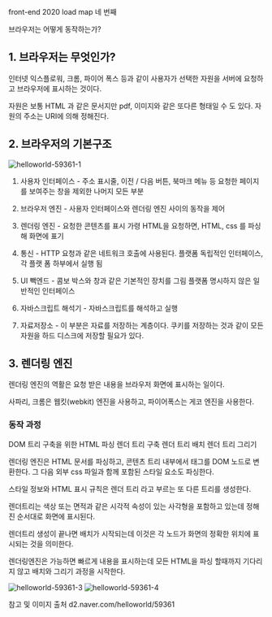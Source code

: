 
front-end 2020 load map 네 번째

브라우저는 어떻게 동작하는가?

## 1. 브라우저는 무엇인가?

인터넷 익스플로워, 크롬, 파이어 폭스 등과 같이 사용자가 선택한 자원을
서버에 요청하고 브라우저에 표시하는 것이다. 

자원은 보통 HTML 과 같은 문서지만 pdf, 이미지와 같은 또다른 형태일 수 도 있다.
자원의 주소는 URI에 의해 정해진다.

## 2. 브라우저의 기본구조 
![helloworld-59361-1](https://user-images.githubusercontent.com/65690925/100848118-0b22da80-34c4-11eb-8e2b-7b9c51af8de3.png)

1. 사용자 인터페이스 - 주소 표시줄, 이전 / 다음 버튼, 북마크 메뉴 등
     요청한 페이지를 보여주는 창을 제외한 나머지 모든 부분 

2. 브라우저 엔진 - 사용자 인터페이스와 렌더링 엔진 사이의 동작을 제어 

3. 렌더링 엔진 - 요청한 콘텐츠를 표시 
     가령 HTML을 요청하면, HTML, css 를 파싱해 화면에 표기

4. 통신 - HTTP 요청과 같은 네트워크 호출에 사용된다. 
     플랫폼 독립적인 인터페이스, 각 플랫 폼 하부에서 실행 됨

5. UI 빽엔드 - 콤보 박스와 창과 같은 기본적인 장치를 그림 
      플랫폼 명시하지 않은 일반적인 인터페이스 

6. 자바스크립트 해석기 - 자바스크립트를 해석하고 실행

7. 자료저장소 - 이 부분은 자료를 저장하는 계층이다.
     쿠키를 저장하는 것과 같이 모든 자원을 하드 디스크에 저장할 필요가 있다. 


## 3. 렌더링 엔진 

렌더링 엔진의 역활은 요청 받은 내용을 브라우저 화면에 표시하는 일이다. 

사파리, 크롬은 웹킷(webkit) 엔진을 사용하고, 파이어폭스는 게코 엔진을 사용한다.


### 동작 과정 

DOM 트리 구축을 위한 HTML 파싱 
렌더 트리 구축
렌더 트리 배치 
렌더 트리 그리기

렌더링 엔진은 HTML 문서를 파싱하고, 콘텐츠 트리 내부에서 태그를 DOM 노드로 변환한다.
그 다음 외부 css 파일과 함께 포함된 스타일 요소도 파싱한다.

스타일 정보와 HTML 표시 규칙은 렌더 트리 라고 부르는 또 다른 트리를 생성한다.

렌더트리는 색상 또는 면적과 같은 
시각적 속성이 있는 사각형을 포함하고 있는데 정해진 순서대로 화면에 표시된다. 

렌더트리 생성이 끝나면 배치가 시작되는데 
이것은 각 노드가 화면의 정확한 위치에 표시되는 것을 의미한다. 

렌더링엔진은 가능하면 빠르게 내용을 표시하는데 모든 HTML을 파싱 할때까지
기다리지 않고 배치와 그리기 과정을 시작한다. 

![helloworld-59361-3](https://user-images.githubusercontent.com/65690925/100848126-0cec9e00-34c4-11eb-9c23-4c41794bdee7.png)
![helloworld-59361-4](https://user-images.githubusercontent.com/65690925/100848130-0f4ef800-34c4-11eb-91f3-88a6a192f6b6.png)

참고 및 이미지 출처
d2.naver.com/helloworld/59361